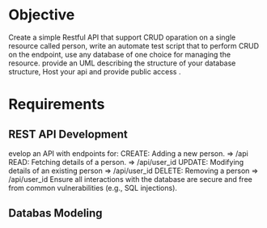 # Objective
Create a simple Restful API that support CRUD
oparation on a single resource called person, write an automate test script that to perform CRUD on the endpoint, use any database of one choice for managing the resource. provide an UML describing the structure of your database structure, Host your api and provide public access .

# Requirements
## REST API Development
evelop an API with endpoints for:
CREATE: Adding a new person.  => /api
READ: Fetching details of a person.  => /api/user_id
UPDATE: Modifying details of an existing person => /api/user_id
DELETE: Removing a person => /api/user_id
Ensure all interactions with the database are secure and free from common vulnerabilities (e.g., SQL injections).
## Databas Modeling



